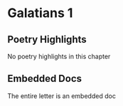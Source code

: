 # Galatians 1

## Poetry Highlights

No poetry highlights in this chapter

## Embedded Docs

The entire letter is an embedded doc

